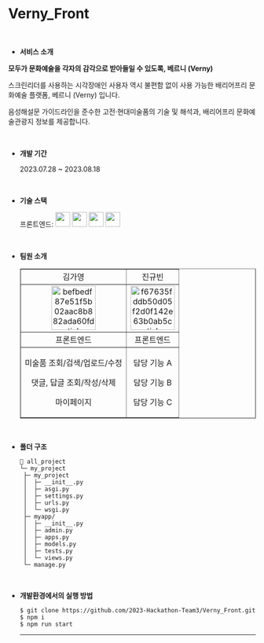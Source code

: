 # Verny_Front


<br/>


- **서비스 소개**


**모두가 문화예술을 각자의 감각으로 받아들일 수 있도록, 베르니 (Verny)**

스크린리더를 사용하는 시각장애인 사용자 역시 불편함 없이 사용 가능한 배리어프리 문화예술 플랫폼, 베르니 (Verny) 입니다.

음성해설문 가이드라인을 준수한 고전·현대미술품의 기술 및 해석과, 배리어프리 문화예술관광지 정보를 제공합니다.


<br/>


- **개발 기간**

  2023.07.28 ~ 2023.08.18


  <br/>


- **기술 스택**

  <span>프론트엔드: </span> <img src="https://img.shields.io/badge/html-E34F26?style=for-the-badge&logo=html5&logoColor=white" height="30px"> <img src="https://img.shields.io/badge/css-1572B6?style=for-the-badge&logo=css3&logoColor=white" height="30px"> <img src="https://img.shields.io/badge/javascript-F7DF1E?style=for-the-badge&logo=javascript&logoColor=black" height="30px"> <img src="https://img.shields.io/badge/React-61DAFB?style=flat-square&logo=React&logoColor=white" height="30px">


<br/>


- **팀원 소개**

  <table border="" cellspacing="0" cellpadding="0" width="100%">
  <tr width="100%">
  <td align="center">김가영</a></td>
  <td align="center">진규빈</a></td>
  </tr>
  <tr width="100%">
  <td  align="center"><a href="https://imgbb.com/"><img src="https://i.ibb.co/sWXnzcJ/befbedf87e51f5b02aac8b882ada60fd-sticker.png" alt="befbedf87e51f5b02aac8b882ada60fd-sticker" border="0" width="90px"></a></td>
  <td  align="center"><a href="https://imgbb.com/"><img src="https://i.ibb.co/MRr1QMW/f67635fddb50d05f2d0f142e63b0ab5c-sticker.png" alt="f67635fddb50d05f2d0f142e63b0ab5c-sticker" border="0" width="90px"></a></td>
  </tr>
  <tr width="100%">
  <td  align="center">프론트엔드</td>
  <td  align="center">프론트엔드</td>
     </tr>
      <tr width="100%">
          <td  align="center"><p>미술품 조회/검색/업로드/수정</p></p><p>댓글, 답글 조회/작성/삭제</p><p>마이페이지</p></td>
          <td  align="center"><p>담당 기능 A</p><p>담당 기능 B</p><p>담당 기능 C</p></td>
     </tr>
  </table>


  <br/>


- **폴더 구조**

  ```
  📂 all_project
  └─ my_project
   ├─ my_project
   │  ├─ __init__.py
   │  ├─ asgi.py
   │  ├─ settings.py
   │  ├─ urls.py
   │  └─ wsgi.py
   ├─ myapp/
   │  ├─ __init__.py
   │  ├─ admin.py
   │  ├─ apps.py
   │  ├─ models.py
   │  ├─ tests.py
   │  └─ views.py
   └─ manage.py
  ```

<br/>


- **개발환경에서의 실행 방법**
  ```
  $ git clone https://github.com/2023-Hackathon-Team3/Verny_Front.git
  $ npm i
  $ npm run start
  ```
  <hr/>
